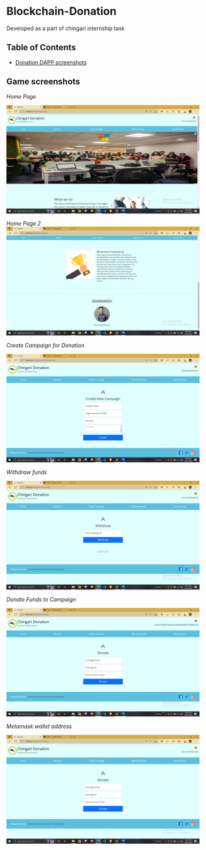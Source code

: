 # Blockchain-Donation
Developed as a part of chingari internship task


## Table of Contents
* [Donation DAPP screenshots](#screenshots)


## Game screenshots
*Home Page*

![Home Page](images/ss1.png)


*Home Page 2*
![home page 2](images/ss2.png)

*Create Campaign for Donation*

![create campaign](images/ss3.png)

*Withdraw funds*


![withdraw](images/ss4.png)

*Donate Funds to Campaign*


![donate](images/ss5.png)

*Metamask wallet address*

![Metamask wallet](images/ss6.png)

